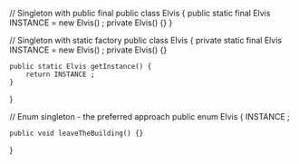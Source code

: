 

// Singleton with public final 
public class Elvis {
    public static final Elvis INSTANCE = new Elvis() ;
    private Elvis() {}
}

// Singleton with static factory
public class Elvis {
    private static final Elvis INSTANCE = new Elvis() ;
    private Elvis() {}
    
    public static Elvis getInstance() {
        return INSTANCE ;
    }
}

// Enum singleton - the preferred approach
public enum Elvis {
    INSTANCE ;
    
    public void leaveTheBuilding() {}
}
